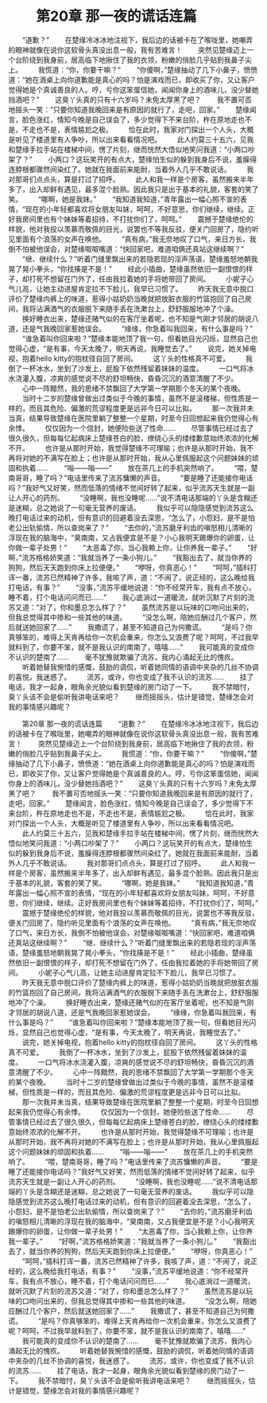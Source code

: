 # 　　第20章 那一夜的谎话连篇
　　“道歉？”
　　在楚缘冷冰冰地注视下，我后边的话被卡在了喉咙里，她嘲弄的眼神就像在说你这软骨头真没出息一般，我有苦难言！
　　突然见楚缘迈上一个台阶绕到我身前，居高临下地揪住了我的衣领，粉嫩的俏脸几乎贴到我鼻子尖上。
　　我慌道：“你，你要干嘛？”
　　“你傻啊，”楚缘抽动了几下小鼻子，愤愤道：“她在酒桌上向你道歉能是真心的吗？怕是演戏而已，即收买了你，又让客户觉得她是个真诚善良的人。哼，亏你这笨蛋信她，闻闻你身上的酒味儿，没少替她挡酒吧？”
　　这臭丫头真的只有十六岁吗？未免太厚黑了吧？
　　我不置可否地摇头一笑：“只要你知道我晚回来是有原因的就行了，走吧，回家。”
　　楚缘闻言，脸色涨红，情知今晚是自己误会了，多少觉得下不来台阶，杵在原地走也不是，不走也不是，表情尴尬之极。
　　恰在此时，我家对门探出一个人头，大概是听见了楼道里有人争吵，所以出来看看情况吧。
　　此人约莫三十五六，见我和楚缘手拉手站在楼梯中间，愣了片刻，继而恍然大悟似地笑问我道：“小两口吵架了？”
　　小两口？这玩笑开的有点大，楚缘怕生似的躲到我身后不说，羞臊得连脖根都骤然间染红了。她就在我面前来能耐，当着外人几乎不敢说话。
　　我对那哥们点点头，算是打过了招呼。
　　此人和我一样是个房客，虽然搬来半年多了，出入却鲜有遇见，最多混个脸熟。因此我只是出于基本的礼貌，客套的笑了笑。
　　“哪啊，她是我妹。”
　　“我知道我知道，”青年露出一幅心照不宣的表情，“现在的小年轻都喜欢将女朋友叫妹，呵呵，不好意思，你们继续，继续。正好我房间里也有个妹妹等着招待，不打扰你们了，呵呵。”
　　震撼于楚缘绝伦的样貌，他对我投以羡慕而敬佩的目光，说罢也不等我反驳，便关门回房了，隐约听见里面有个浪荡的女声在唤他。
　　“真有病，”我无奈地叹了口气，来日方长，我倒不怕被他误会，对楚缘呶呶嘴道：“快回家吧，难道咱俩还真站这继续啊？”
　　“继、继续什么？”听着门缝里飘出来的若隐若现的淫声荡语，楚缘羞怒地朝我晃了晃小拳头，“你找揍是不是！”
　　经此小插曲，楚缘虽然依旧一副恨恨的样子，却打死不想留在门外了，任由我拉着她的手将她带回了房间。
　　小妮子心气儿高，让她主动进屋肯定拉不下脸儿，我早已习惯了。
　　昨天我无意中脱口评价了楚缘内裤上的味道，惹得小姑奶奶当晚就把放脏衣服的竹篮抱回了自己房间，我将沾满酒气的衣服脱下来随手丢在洗漱台上，舒舒服服地冲了个澡。
　　换好睡衣出来，楚缘还赌气似的在客厅坐着呢，也不知是气刚才邻居的胡说八道，还是气我晚回家惹她误会。
　　“缘缘，你急着叫我回来，有什么事是吗？”
　　“谁急着叫你回来啦？”楚缘本能地顶了我一句，但看她目光闪烁，显然自己也觉得心虚，“是有事，今天太晚了，明天再说，我睡觉去了。”
　　说完，她关掉电视，抱着hello kitty的抱枕径自回了房间。
　　这丫头的性格真不可爱。
　　我倒了一杯冰水，坐到了沙发上，屁股下依然残留着妹妹的温度。
　　一口气将冰水浇灌入腹，凉爽的感觉说不尽的舒坦畅快，昏昏沉沉的酒意清醒了不少。
　　心中一阵黯然，我的思绪不禁飘回了大学第一学期那个冬天的某个夜晚。
　　当时十二岁的楚缘曾做出过类似于今晚的事情，虽然不是滚楼梯，但性质是一样的，而且其危险、偏激的荒谬程度更是远非今日可以比拟。
　　那一次我并未当真，结果导致楚缘在医院里躺了整整一个星期，时至今日回想起来我仍觉得心有余悸。
　　仅仅因为一个信封，她便险些送了性命……
　　尽管事情已经过去了很久很久，但每每忆起病床上楚缘苍白的脸，缭绕心头的缕缕歉意始终浓浓的化解不开。
　　也许是从那时开始，我觉得楚缘不可理喻；也许是从那时开始，我不再将对她的不满写在脸上；也许是从那时开始，我从心里佩服起这个问题妹妹的顽固和执着……
　　“嗡——嗡——”
　　放在茶几上的手机突然响了。
　　“喂，楚南哥哥，睡了吗？”电话里传来了流苏慵懒的声音。
　　“要是睡了还能接你电话吗？”我好气又好笑，然而低落的情绪不觉间好转了起来，似乎流苏天生就是一副让人开心的药剂。
　　“没睡啊，我也没睡呢……”说不清电话那端的丫头是含糊还是迷糊，总之她说了一句毫无营养的废话。
　　我似乎可以隐隐感觉到流苏这么晚打电话过来的动机，但有意识的回避着没去深思，“怎么了，小怨妇，是不是怕老公出轨偷情，所以查岗来了？”
　　“去你的，”流苏磨牙利齿的嗔怒相儿清晰的浮现在我的脑海中，“臭南南，又占我便宜是不是？小心我明天踢爆你的卵蛋，让你做一辈子处男！”
　　“太恶毒了你，当心我赖上你，让你养我一辈子。”
　　“好啊，”流苏格格娇笑道：“我就当养了一条小狗儿。”
　　“我豁出去了，就当你养的狗狗，然后天天跑到你床上拉便便。”
　　“咿呀，你真恶心！”
　　“呵呵，”插科打诨一番，流苏已然精神了许多，我咳了声，道：“不闹了，说正经的，这么晚给我打电话，有事？”
　　“没事，”流苏平缓地说道：“你不经常开车，我有点不放心，睡不着，打个电话问问而已……”
　　我心底淌过一道暖流，就听沉默了片刻的流苏又道：“对了，你和墨总怎么样了？”
　　虽然流苏是以玩味的口吻问出来的，但我总觉得其中掺和一些其他的味道。
　　“没怎么啊，陪她应酬过几个客户，然后就送她回家了……”
　　我撒谎了，甚至不知道自己为何撒谎。
　　“是吗？你真够笨的，难得上天肯再给你一次机会重来，你怎么又浪费了呢？呵呵，不过我早就料到了，你要不笨，就不是我认识的南南了，嘻嘻……”
　　我可能真的变成你不认识的楚南了……
　　毫不犹豫就欺骗了流苏，我内心涌起无比的愧疚。
　　听着她替我惋惜的感慨，鼓励的调侃，听着她同情的语调中夹杂的几丝不协调的喜悦，我迷惑了。
　　流苏，或许，你也变成了我不认识的流苏……
　　挂了电话，我才一起身，眼角余光貌似看到楚缘的房门动了一下。
　　我不禁暗忖，臭丫头该不会是偷听我讲电话来吧？
　　继而摇摇头，估计是错觉，楚缘怎会对我的事情感兴趣呢？

　　第20章 那一夜的谎话连篇
　　“道歉？”
　　在楚缘冷冰冰地注视下，我后边的话被卡在了喉咙里，她嘲弄的眼神就像在说你这软骨头真没出息一般，我有苦难言！
　　突然见楚缘迈上一个台阶绕到我身前，居高临下地揪住了我的衣领，粉嫩的俏脸几乎贴到我鼻子尖上。
　　我慌道：“你，你要干嘛？”
　　“你傻啊，”楚缘抽动了几下小鼻子，愤愤道：“她在酒桌上向你道歉能是真心的吗？怕是演戏而已，即收买了你，又让客户觉得她是个真诚善良的人。哼，亏你这笨蛋信她，闻闻你身上的酒味儿，没少替她挡酒吧？”
　　这臭丫头真的只有十六岁吗？未免太厚黑了吧？
　　我不置可否地摇头一笑：“只要你知道我晚回来是有原因的就行了，走吧，回家。”
　　楚缘闻言，脸色涨红，情知今晚是自己误会了，多少觉得下不来台阶，杵在原地走也不是，不走也不是，表情尴尬之极。
　　恰在此时，我家对门探出一个人头，大概是听见了楼道里有人争吵，所以出来看看情况吧。
　　此人约莫三十五六，见我和楚缘手拉手站在楼梯中间，愣了片刻，继而恍然大悟似地笑问我道：“小两口吵架了？”
　　小两口？这玩笑开的有点大，楚缘怕生似的躲到我身后不说，羞臊得连脖根都骤然间染红了。她就在我面前来能耐，当着外人几乎不敢说话。
　　我对那哥们点点头，算是打过了招呼。
　　此人和我一样是个房客，虽然搬来半年多了，出入却鲜有遇见，最多混个脸熟。因此我只是出于基本的礼貌，客套的笑了笑。
　　“哪啊，她是我妹。”
　　“我知道我知道，”青年露出一幅心照不宣的表情，“现在的小年轻都喜欢将女朋友叫妹，呵呵，不好意思，你们继续，继续。正好我房间里也有个妹妹等着招待，不打扰你们了，呵呵。”
　　震撼于楚缘绝伦的样貌，他对我投以羡慕而敬佩的目光，说罢也不等我反驳，便关门回房了，隐约听见里面有个浪荡的女声在唤他。
　　“真有病，”我无奈地叹了口气，来日方长，我倒不怕被他误会，对楚缘呶呶嘴道：“快回家吧，难道咱俩还真站这继续啊？”
　　“继、继续什么？”听着门缝里飘出来的若隐若现的淫声荡语，楚缘羞怒地朝我晃了晃小拳头，“你找揍是不是！”
　　经此小插曲，楚缘虽然依旧一副恨恨的样子，却打死不想留在门外了，任由我拉着她的手将她带回了房间。
　　小妮子心气儿高，让她主动进屋肯定拉不下脸儿，我早已习惯了。
　　昨天我无意中脱口评价了楚缘内裤上的味道，惹得小姑奶奶当晚就把放脏衣服的竹篮抱回了自己房间，我将沾满酒气的衣服脱下来随手丢在洗漱台上，舒舒服服地冲了个澡。
　　换好睡衣出来，楚缘还赌气似的在客厅坐着呢，也不知是气刚才邻居的胡说八道，还是气我晚回家惹她误会。
　　“缘缘，你急着叫我回来，有什么事是吗？”
　　“谁急着叫你回来啦？”楚缘本能地顶了我一句，但看她目光闪烁，显然自己也觉得心虚，“是有事，今天太晚了，明天再说，我睡觉去了。”
　　说完，她关掉电视，抱着hello kitty的抱枕径自回了房间。
　　这丫头的性格真不可爱。
　　我倒了一杯冰水，坐到了沙发上，屁股下依然残留着妹妹的温度。
　　一口气将冰水浇灌入腹，凉爽的感觉说不尽的舒坦畅快，昏昏沉沉的酒意清醒了不少。
　　心中一阵黯然，我的思绪不禁飘回了大学第一学期那个冬天的某个夜晚。
　　当时十二岁的楚缘曾做出过类似于今晚的事情，虽然不是滚楼梯，但性质是一样的，而且其危险、偏激的荒谬程度更是远非今日可以比拟。
　　那一次我并未当真，结果导致楚缘在医院里躺了整整一个星期，时至今日回想起来我仍觉得心有余悸。
　　仅仅因为一个信封，她便险些送了性命……
　　尽管事情已经过去了很久很久，但每每忆起病床上楚缘苍白的脸，缭绕心头的缕缕歉意始终浓浓的化解不开。
　　也许是从那时开始，我觉得楚缘不可理喻；也许是从那时开始，我不再将对她的不满写在脸上；也许是从那时开始，我从心里佩服起这个问题妹妹的顽固和执着……
　　“嗡——嗡——”
　　放在茶几上的手机突然响了。
　　“喂，楚南哥哥，睡了吗？”电话里传来了流苏慵懒的声音。
　　“要是睡了还能接你电话吗？”我好气又好笑，然而低落的情绪不觉间好转了起来，似乎流苏天生就是一副让人开心的药剂。
　　“没睡啊，我也没睡呢……”说不清电话那端的丫头是含糊还是迷糊，总之她说了一句毫无营养的废话。
　　我似乎可以隐隐感觉到流苏这么晚打电话过来的动机，但有意识的回避着没去深思，“怎么了，小怨妇，是不是怕老公出轨偷情，所以查岗来了？”
　　“去你的，”流苏磨牙利齿的嗔怒相儿清晰的浮现在我的脑海中，“臭南南，又占我便宜是不是？小心我明天踢爆你的卵蛋，让你做一辈子处男！”
　　“太恶毒了你，当心我赖上你，让你养我一辈子。”
　　“好啊，”流苏格格娇笑道：“我就当养了一条小狗儿。”
　　“我豁出去了，就当你养的狗狗，然后天天跑到你床上拉便便。”
　　“咿呀，你真恶心！”
　　“呵呵，”插科打诨一番，流苏已然精神了许多，我咳了声，道：“不闹了，说正经的，这么晚给我打电话，有事？”
　　“没事，”流苏平缓地说道：“你不经常开车，我有点不放心，睡不着，打个电话问问而已……”
　　我心底淌过一道暖流，就听沉默了片刻的流苏又道：“对了，你和墨总怎么样了？”
　　虽然流苏是以玩味的口吻问出来的，但我总觉得其中掺和一些其他的味道。
　　“没怎么啊，陪她应酬过几个客户，然后就送她回家了……”
　　我撒谎了，甚至不知道自己为何撒谎。
　　“是吗？你真够笨的，难得上天肯再给你一次机会重来，你怎么又浪费了呢？呵呵，不过我早就料到了，你要不笨，就不是我认识的南南了，嘻嘻……”
　　我可能真的变成你不认识的楚南了……
　　毫不犹豫就欺骗了流苏，我内心涌起无比的愧疚。
　　听着她替我惋惜的感慨，鼓励的调侃，听着她同情的语调中夹杂的几丝不协调的喜悦，我迷惑了。
　　流苏，或许，你也变成了我不认识的流苏……
　　挂了电话，我才一起身，眼角余光貌似看到楚缘的房门动了一下。
　　我不禁暗忖，臭丫头该不会是偷听我讲电话来吧？
　　继而摇摇头，估计是错觉，楚缘怎会对我的事情感兴趣呢？
